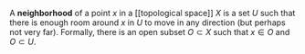A **neighborhood** of a point $x$ in a [[topological space]] $X$ is a set $U$ such that there is enough room around $x$ in $U$ to move in any direction (but perhaps not very far). Formally, there is an open subset $O \subset X$ such that $x \in O$ and $O \subset U$.